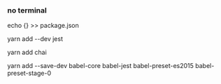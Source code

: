 ### no terminal
echo {} >> package.json 

yarn add --dev jest
<!-- yarn add --save-dev jest-cli -->

yarn add chai

yarn add --save-dev babel-core babel-jest babel-preset-es2015 babel-preset-stage-0

